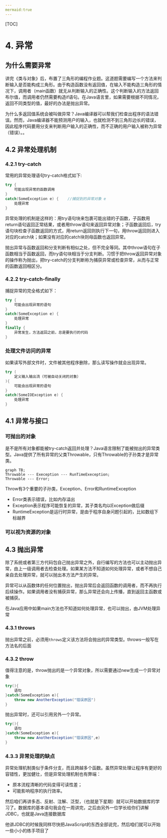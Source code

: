 ```yaml
---
mermaid:true
---
```

[TOC]

# 4. 异常

## 为什么需要异常

讲完《类与对象》后，布置了三角形的编程作业题。这道题需要编写一个方法来判断输入是否能构成三角形。由于构造函数没有返回值，在输入不能构造三角形的情况下，调用者（main函数）就无从判断输入的正确性。这个判断输入的方法返回布尔值，而调用者仍然需要构造if语句。在Java语言里，如果需要根据不同情况，返回不同类型的值，最好的办法是抛出异常。

为什么多返回值系统会被叫做异常？Java编译器可以帮我们检查出程序的语法错误。然而，Java编译器不能预测用户的输入，也就检测不到三角形边长的错误，因此程序代码要用分支来判断用户输入的正确性，而不正确的用户输入被称为异常（错误）。。

## 4.2 异常处理机制

### 4.2.1 try-catch

常用的异常处理语句try-catch格式如下:

```java
try {
	可能出现异常的函数调用
}
catch(SomeException e) {	//捕捉到的异常对象 e
    处理异常
}
```

异常处理的机制是这样的：用try语句块来包裹可能出错的子函数，子函数用return语句返回正常结果，或者用throw语句来返回异常对象；子函数返回后，try语句块检查子函数返回的方式，用return返回则执行下一句，用throw返回则进入对应的catch块；如果没有对应的catch块则母函数也返回异常。

抛出异常与函数返回和分支判断有相似之处，但不完全等同。其中throw语句在子函数相当于函数返回，而try语句块相当于分支判断。习惯于把throw返回异常对象的操作称为抛出，把try-catch的分支判断称为捕获异常或检查异常，从而与正常的函数返回相区分。

### 4.2.2 try-catch-finally

捕捉异常的完全格式如下：

```java
try {
    可能会出现异常的语句
}
catch(SomeException e) {
    处理异常
}
finally {
    异常发生，方法返回之前，总是要执行的代码
}
```

### 处理文件访问的异常

如果读写外部文件时，文件被其他程序删除，那么读写操作就会出现异常。

```java
try (
    定义输入输出流（可被自动关闭的对象）
){
    可能会出现异常的语句
}
catch(SomeIOException e) {
    处理异常
}
```

## 4.1 异常与接口

### 可抛出的对象

是不是所有对象都能被try-catch返回并处理？Java语言限制了能被抛出的异常类型。Java提供了所有异常的父类Throwable，只有Throwable的子孙类才是异常类。

```mermaid
graph TB;
Throwable --- Exeception --- RunTimeExeception;
Throwable --- Error;
```

Throw有3个重要的子孙类，Exception、Error和RuntimeException

* Error类表示错误，比如内存溢出
* Exception表示程序可能恢复的异常，其子类名均以Exception做后缀
* RuntimeException是运行时异常，是由于程序自身问题引起的，比如数组下标越界

### 可以视为资源的对象

## 4.3 抛出异常

除了系统或者第三方代码包自己抛出异常之外，自行编写的方法也可以主动抛出异常，由上一级调用者去检查处理。如果某方法不知道如何处理异常，或者不想自己亲自去处理异常，就可以抛出本方法产生的异常。

异常可以从函数体的任何位置抛出，抛出异常后会返回函数的调用者，而不再执行后续操作。如果调用者没有捕获异常，那么异常还会向上传播，直到返回主函数或被捕获。

在Java应用中如果main方法也不知道如何处理异常，也可以抛出，由JVM处理异常


### 4.3.1 throws

抛出异常之前，必须用`throws`定义该方法将会抛出的异常类型。throws一般写在方法名的后面

### 4.3.2 throw

值得注意的是，throw抛出的是一个异常对象，所以需要通过new生成一个异常对象
```java
try(){
    语句
}catch(SomeException e){
    throw new AnotherException("错误原因")
}
```

抛出异常时，还可以引用另外一个异常。
```java
try(){
    语句
}catch(SomeException e){
    throw new AnotherException("错误原因",e)
}
```



### 4.3.3 异常处理的缺点

异常处理机制类似于条件分支，而且跨越多个函数。虽然异常处理让程序有更好的容错性，更加健壮，但是异常处理机制也有弊端：

* 原本流程清晰的代码变得可读性差；
* 可能影响程序的执行效率。





然后咱们再讲多态、反射、注解、泛型，（也就是下星期）就可以开始数据库的学习了。数据库的基本语句我会在一周讲完，之后由另外一位学长给你们讲解JDBC，也就是Java连接数据库

他讲JDBC的时候我同样尽快把JavaScript的东西全部说完，然后咱们就可以开始一些小小的练手项目了